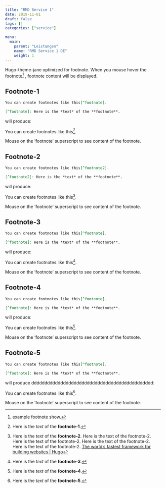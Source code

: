 ```yaml
---
title: "RMD Service 1"
date: 2019-11-01
draft: false
tags: []
categories: ["service"]

menu:
  main:
    parent: "Leistungen"
    name: "RMD Service 1 DE"
    weight: 1
---
```


Hugo-theme-jane optimized for footnote. When you mouse hover the footnote[^example] , footnote content will be displayed.

[^example]: example footnote show.

<!--more-->

## Footnote-1

``` markdown
You can create footnotes like this[^footnote].

[^footnote]: Here is the *text* of the **footnote**.
```

will produce:

You can create footnotes like this[^footnote1].

[^footnote1]: Here is the *text* of the **footnote-1**.

Mouse on the ‘footnote’ superscript to see content of the footnote.

## Footnote-2

``` markdown
You can create footnotes like this[^footnote2].

[^footnote2]: Here is the *text* of the **footnote**.
```

will produce:

You can create footnotes like this[^footnote].

[^footnote]: Here is the *text* of the **footnote-2**. Here is the text of the footnote-2. Here is the text of the footnote-2. Here is the text of the footnote-2. Here is the text of the footnote-2.  [The world’s fastest framework for building websites | Hugo](https://gohugo.io/)

Mouse on the ‘footnote’ superscript to see content of the footnote.

## Footnote-3

``` markdown
You can create footnotes like this[^footnote].

[^footnote]: Here is the *text* of the **footnote**.
```

will produce:

You can create footnotes like this[^footnote3].

[^footnote3]: Here is the *text* of the **footnote-3**.

Mouse on the ‘footnote’ superscript to see content of the footnote.

## Footnote-4

``` markdown
You can create footnotes like this[^footnote].

[^footnote]: Here is the *text* of the **footnote**.
```

will produce:

You can create footnotes like this[^footnote4].

[^footnote4]: Here is the *text* of the **footnote-4**.

Mouse on the ‘footnote’ superscript to see content of the footnote.

## Footnote-5

``` markdown
You can create footnotes like this[^footnote].

[^footnote]: Here is the *text* of the **footnote**.
```

will produce dddddddddddddddddddddddddddddddddddddddddddddd:

You can create footnotes like this[^footnote5].

[^footnote5]: Here is the *text* of the **footnote-5**.

Mouse on the ‘footnote’ superscript to see content of the footnote.
